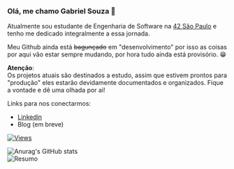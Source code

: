 ### Olá, me chamo Gabriel Souza 👋

Atualmente sou estudante de Engenharia de Software na [42 São Paulo](https://www.42sp.org.br "42 São Paulo") e tenho me dedicado integralmente a essa jornada.

Meu Github ainda está ~~bagunçado~~ em "desenvolvimento" por isso as coisas por aqui vão estar sempre mudando, por hora tudo ainda está provisório. 😁

**Atenção**:  
Os projetos atuais são destinados a estudo, assim que estivem prontos para "produção" eles estarão devidamente documentados e organizados. Fique a vontade e dê uma olhada por ai!

Links para nos conectarmos:  
- [Linkedin](https://www.linkedin.com/in/gawbsouza/ "Linkedin")  
- Blog (em breve)

[![Views](https://hits.seeyoufarm.com/api/count/incr/badge.svg?url=https%3A%2F%2Fgithub.com%2Fgawbsouza&count_bg=%2379C83D&title_bg=%23555555&icon=awesomelists.svg&icon_color=%23A4A4A4&title=Visualiza%C3%A7%C3%B5es&edge_flat=false)](https://github.com/gawbsouza)

![Anurag's GitHub stats](https://github-readme-stats.vercel.app/api?username=gawbsouza&theme=default&show_icons=true&layout=compact&locale=pt-br)  
![Resumo](https://github-readme-stats.vercel.app/api/top-langs/?username=gawbsouza&theme=default&locale=pt-br&layout=compact)
